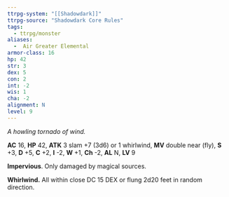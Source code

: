 ```yaml
---
ttrpg-system: "[[Shadowdark]]"
ttrpg-source: "Shadowdark Core Rules"
tags:
  - ttrpg/monster
aliases:
  -  Air Greater Elemental
armor-class: 16
hp: 42
str: 3
dex: 5
con: 2
int: -2
wis: 1
cha: -2
alignment: N
level: 9
---
```


_A howling tornado of wind._

**AC** 16, **HP** 42, **ATK** 3 slam +7 (3d6) or 1 whirlwind, **MV** double near (fly), **S** +3, **D** +5, **C** +2, **I** -2, **W** +1, **Ch** -2, **AL** N, **LV** 9

**Impervious**. Only damaged by magical sources. 

**Whirlwind.** All within close DC 15 DEX or flung 2d20 feet in random direction.

